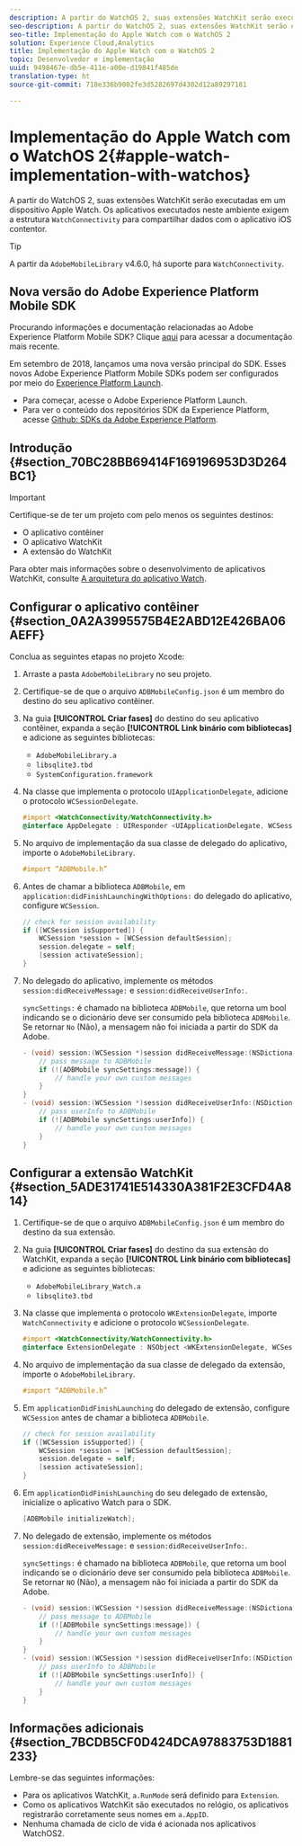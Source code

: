 ```yaml
---
description: A partir do WatchOS 2, suas extensões WatchKit serão executadas em um dispositivo Apple Watch. Os aplicativos executados neste ambiente exigem a estrutura WatchConnectivity para compartilhar dados com o aplicativo iOS contentor.
seo-description: A partir do WatchOS 2, suas extensões WatchKit serão executadas em um dispositivo Apple Watch. Os aplicativos executados neste ambiente exigem a estrutura WatchConnectivity para compartilhar dados com o aplicativo iOS contentor.
seo-title: Implementação do Apple Watch com o WatchOS 2
solution: Experience Cloud,Analytics
title: Implementação do Apple Watch com o WatchOS 2
topic: Desenvolvedor e implementação
uuid: 9498467e-db5e-411e-a00e-d19841f485de
translation-type: ht
source-git-commit: 718e336b9002fe3d5282697d4302d12a89297181

---
```



# Implementação do Apple Watch com o WatchOS 2{#apple-watch-implementation-with-watchos}

A partir do WatchOS 2, suas extensões WatchKit serão executadas em um dispositivo Apple Watch. Os aplicativos executados neste ambiente exigem a estrutura `WatchConnectivity` para compartilhar dados com o aplicativo iOS contentor.

>[!TIP]
>
>A partir da `AdobeMobileLibrary` v4.6.0, há suporte para `WatchConnectivity`.

## Nova versão do Adobe Experience Platform Mobile SDK

Procurando informações e documentação relacionadas ao Adobe Experience Platform Mobile SDK? Clique [aqui](https://aep-sdks.gitbook.io/docs/) para acessar a documentação mais recente.

Em setembro de 2018, lançamos uma nova versão principal do SDK. Esses novos Adobe Experience Platform Mobile SDKs podem ser configurados por meio do [Experience Platform Launch](https://www.adobe.com/br/experience-platform/launch.html).

* Para começar, acesse o Adobe Experience Platform Launch.
* Para ver o conteúdo dos repositórios SDK da Experience Platform, acesse [Github: SDKs da Adobe Experience Platform](https://github.com/Adobe-Marketing-Cloud/acp-sdks).

## Introdução {#section_70BC28BB69414F169196953D3D264BC1}

>[!IMPORTANT]
>
>Certifique-se de ter um projeto com pelo menos os seguintes destinos:
>
>* O aplicativo contêiner
>* O aplicativo WatchKit
>* A extensão do WatchKit
>



Para obter mais informações sobre o desenvolvimento de aplicativos WatchKit, consulte [A arquitetura do aplicativo Watch](https://developer.apple.com/library/ios/documentation/General/Conceptual/WatchKitProgrammingGuide/DesigningaWatchKitApp.html#//apple_ref/doc/uid/TP40014969-CH3-SW1).

## Configurar o aplicativo contêiner {#section_0A2A3995575B4E2ABD12E426BA06AEFF}

Conclua as seguintes etapas no projeto Xcode:

1. Arraste a pasta `AdobeMobileLibrary` no seu projeto.
1. Certifique-se de que o arquivo `ADBMobileConfig.json` é um membro do destino do seu aplicativo contêiner.
1. Na guia **[!UICONTROL Criar fases]** do destino do seu aplicativo contêiner, expanda a seção **[!UICONTROL Link binário com bibliotecas]** e adicione as seguintes bibliotecas:

   * `AdobeMobileLibrary.a`
   * `libsqlite3.tbd`
   * `SystemConfiguration.framework`

1. Na classe que implementa o protocolo `UIApplicationDelegate`, adicione o protocolo `WCSessionDelegate`.

   ```objective-c
   #import <WatchConnectivity/WatchConnectivity.h> 
   @interface AppDelegate : UIResponder <UIApplicationDelegate, WCSessionDelegate>
   ```

1. No arquivo de implementação da sua classe de delegado do aplicativo, importe o `AdobeMobileLibrary`.

   ```objective-c
   #import “ADBMobile.h”
   ```

1. Antes de chamar a biblioteca `ADBMobile`, em `application:didFinishLaunchingWithOptions:` do delegado do aplicativo, configure `WCSession`.

   ```objective-c
   // check for session availability 
   if ([WCSession isSupported]) { 
       WCSession *session = [WCSession defaultSession]; 
       session.delegate = self; 
       [session activateSession]; 
   }
   ```

1. No delegado do aplicativo, implemente os métodos `session:didReceiveMessage:` e `session:didReceiveUserInfo:`.

   `syncSettings:` é chamado na biblioteca `ADBMobile`, que retorna um bool indicando se o dicionário deve ser consumido pela biblioteca `ADBMobile`. Se retornar `No` (Não), a mensagem não foi iniciada a partir do SDK da Adobe.

   ```objective-c
   - (void) session:(WCSession *)session didReceiveMessage:(NSDictionary<NSString *,id> *)message { 
       // pass message to ADBMobile 
       if (![ADBMobile syncSettings:message]) { 
           // handle your own custom messages 
       } 
   } 
   - (void) session:(WCSession *)session didReceiveUserInfo:(NSDictionary<NSString *,id> *)userInfo { 
       // pass userInfo to ADBMobile 
       if (![ADBMobile syncSettings:userInfo]) { 
           // handle your own custom messages 
       } 
   } 
   ```

## Configurar a extensão WatchKit {#section_5ADE31741E514330A381F2E3CFD4A814}

1. Certifique-se de que o arquivo `ADBMobileConfig.json` é um membro do destino da sua extensão.
1. Na guia **[!UICONTROL Criar fases]** do destino da sua extensão do WatchKit, expanda a seção **[!UICONTROL Link binário com bibliotecas]** e adicione as seguintes bibliotecas:

   * `AdobeMobileLibrary_Watch.a`
   * `libsqlite3.tbd`

1. Na classe que implementa o protocolo `WKExtensionDelegate`, importe `WatchConnectivity` e adicione o protocolo `WCSessionDelegate`.

   ```objective-c
   #import <WatchConnectivity/WatchConnectivity.h> 
   @interface ExtensionDelegate : NSObject <WKExtensionDelegate, WCSessionDelegate>
   ```

1. No arquivo de implementação da sua classe de delegado da extensão, importe o `AdobeMobileLibrary`.

   ```objective-c
   #import “ADBMobile.h”
   ```

1. Em `applicationDidFinishLaunching` do delegado de extensão, configure `WCSession` antes de chamar a biblioteca `ADBMobile`.

   ```objective-c
   // check for session availability 
   if ([WCSession isSupported]) { 
       WCSession *session = [WCSession defaultSession]; 
       session.delegate = self; 
       [session activateSession]; 
   }
   ```

1. Em `applicationDidFinishLaunching` do seu delegado de extensão, inicialize o aplicativo Watch para o SDK.

   ```objective-c
   [ADBMobile initializeWatch];
   ```

1. No delegado de extensão, implemente os métodos `session:didReceiveMessage:` e `session:didReceiveUserInfo:`.

   `syncSettings:` é chamado na biblioteca `ADBMobile`, que retorna um bool indicando se o dicionário deve ser consumido pela biblioteca `ADBMobile`. Se retornar `NO` (Não), a mensagem não foi iniciada a partir do SDK da Adobe.

   ```objective-c
   - (void) session:(WCSession *)session didReceiveMessage:(NSDictionary<NSString *,id> *)message { 
       // pass message to ADBMobile 
       if (![ADBMobile syncSettings:message]) { 
           // handle your own custom messages 
       } 
   } 
   - (void) session:(WCSession *)session didReceiveUserInfo:(NSDictionary<NSString *,id> *)userInfo { 
       // pass userInfo to ADBMobile 
       if (![ADBMobile syncSettings:userInfo]) { 
           // handle your own custom messages 
       } 
   } 
   ```

## Informações adicionais {#section_7BCDB5CF0D424DCA97883753D1881233}

Lembre-se das seguintes informações:

* Para os aplicativos WatchKit, `a.RunMode` será definido para `Extension`.
* Como os aplicativos WatchKit são executados no relógio, os aplicativos registrarão corretamente seus nomes em `a.AppID`.
* Nenhuma chamada de ciclo de vida é acionada nos aplicativos WatchOS2.


